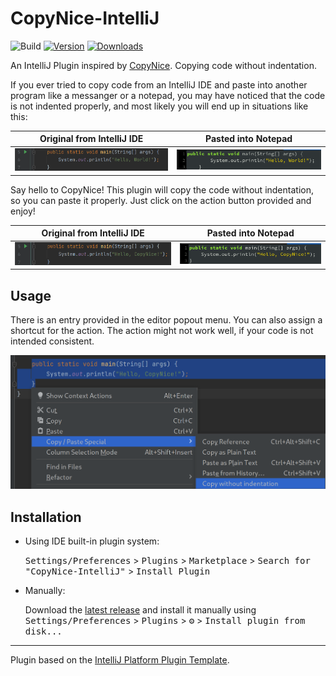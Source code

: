 # CopyNice-IntelliJ

![Build](https://github.com/twobiers/CopyNice-IntelliJ/workflows/Build/badge.svg)
[![Version](https://img.shields.io/jetbrains/plugin/v/com.github.twobiers.copynice.svg)](https://plugins.jetbrains.com/plugin/com.github.twobiers.copynice)
[![Downloads](https://img.shields.io/jetbrains/plugin/d/com.github.twobiers.copynice.svg)](https://plugins.jetbrains.com/plugin/com.github.twobiers.copynice)

<!-- Plugin description -->

An IntelliJ Plugin inspired by [CopyNice](https://github.com/madskristensen/CopyNice). Copying code
without indentation.

<!-- Plugin description end -->

If you ever tried to copy code from an IntelliJ IDE and paste into another program like a messanger
or a notepad, you may have noticed that the code is not indented properly, and most likely you will 
end up in situations like this:

| Original from IntelliJ IDE                                           | Pasted into Notepad                                                   |
|----------------------------------------------------------------------|-----------------------------------------------------------------------|
| ![Improper intended code](./assets/screenshots/idea_hello_world.png) | ![Improper intended code](./assets/screenshots/gedit_hello_world.png) |

Say hello to CopyNice! This plugin will copy the code without indentation, so you can paste it 
properly. Just click on the action button provided and enjoy!

| Original from IntelliJ IDE                                              | Pasted into Notepad                                                    |
|-------------------------------------------------------------------------|------------------------------------------------------------------------|
| ![Improper intended code](./assets/screenshots/idea_hello_copynice.png) | ![Proper intended code](./assets/screenshots/gedit_hello_copynice.png) |

## Usage

There is an entry provided in the editor popout menu. You can also assign a shortcut for the action.
The action might not work well, if your code is not intended consistent.

![Editor Popout](./assets/screenshots/editor_popout_copy_without_indentation.png)

## Installation

- Using IDE built-in plugin system:
  
  <kbd>Settings/Preferences</kbd> > <kbd>Plugins</kbd> > <kbd>Marketplace</kbd> > <kbd>Search for "CopyNice-IntelliJ"</kbd> >
  <kbd>Install Plugin</kbd>
  
- Manually:

  Download the [latest release](https://github.com/twobiers/CopyNice-IntelliJ/releases/latest) and install it manually using
  <kbd>Settings/Preferences</kbd> > <kbd>Plugins</kbd> > <kbd>⚙️</kbd> > <kbd>Install plugin from disk...</kbd>


---
Plugin based on the [IntelliJ Platform Plugin Template][template].

[template]: https://github.com/JetBrains/intellij-platform-plugin-template
